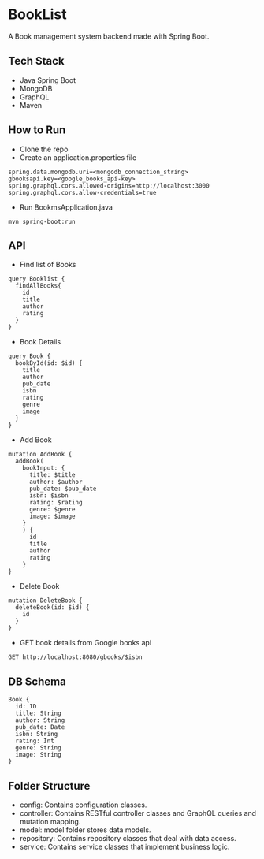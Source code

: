 # BookList

A Book management system backend made with Spring Boot.

## Tech Stack
* Java Spring Boot
* MongoDB
* GraphQL
* Maven

## How to Run
* Clone the repo
* Create an application.properties file
```#!/bin/bash
spring.data.mongodb.uri=<mongodb_connection_string>
gbooksapi.key=<google_books_api-key>
spring.graphql.cors.allowed-origins=http://localhost:3000
spring.graphql.cors.allow-credentials=true
```
* Run BookmsApplication.java
```#!/bin/bash
mvn spring-boot:run
```

## API 
* Find list of Books
```#!/bin/bash
query Booklist {
  findAllBooks{
    id
    title
    author
    rating
  }
}
```
* Book Details
```#!/bin/bash
query Book {
  bookById(id: $id) {
    title
    author
    pub_date
    isbn
    rating
    genre
    image
  }
}
```
* Add Book
```#!/bin/bash
mutation AddBook {
  addBook(
    bookInput: {
      title: $title
      author: $author
      pub_date: $pub_date
      isbn: $isbn
      rating: $rating
      genre: $genre
      image: $image
    }
    ) {
      id
      title
      author
      rating
    }
}
```
* Delete Book
```#!/bin/bash
mutation DeleteBook {
  deleteBook(id: $id) {
    id
  }
}
```
* GET book details from Google books api
```#!/bin/bash
GET http://localhost:8080/gbooks/$isbn
```

## DB Schema
```#!/bin/bash
Book {
  id: ID
  title: String
  author: String
  pub_date: Date
  isbn: String
  rating: Int
  genre: String
  image: String
}
```

## Folder Structure
* config: Contains configuration classes.
* controller: Contains RESTful controller classes and GraphQL queries and mutation mapping.
* model: model folder stores data models.
* repository: Contains repository classes that deal with data access.
* service: Contains service classes that implement business logic.
